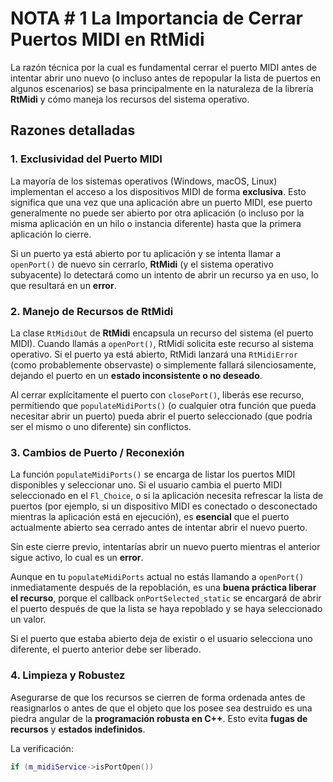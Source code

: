 # NOTA # 1 La Importancia de Cerrar Puertos MIDI en RtMidi

La razón técnica por la cual es fundamental cerrar el puerto MIDI antes de intentar abrir uno nuevo (o incluso antes de repopular la lista de puertos en algunos escenarios) se basa principalmente en la naturaleza de la librería **RtMidi** y cómo maneja los recursos del sistema operativo.

## Razones detalladas

### 1. Exclusividad del Puerto MIDI

La mayoría de los sistemas operativos (Windows, macOS, Linux) implementan el acceso a los dispositivos MIDI de forma **exclusiva**. Esto significa que una vez que una aplicación abre un puerto MIDI, ese puerto generalmente no puede ser abierto por otra aplicación (o incluso por la misma aplicación en un hilo o instancia diferente) hasta que la primera aplicación lo cierre.

Si un puerto ya está abierto por tu aplicación y se intenta llamar a `openPort()` de nuevo sin cerrarlo, **RtMidi** (y el sistema operativo subyacente) lo detectará como un intento de abrir un recurso ya en uso, lo que resultará en un **error**.

### 2. Manejo de Recursos de RtMidi

La clase `RtMidiOut` de **RtMidi** encapsula un recurso del sistema (el puerto MIDI). Cuando llamás a `openPort()`, RtMidi solicita este recurso al sistema operativo. Si el puerto ya está abierto, RtMidi lanzará una `RtMidiError` (como probablemente observaste) o simplemente fallará silenciosamente, dejando el puerto en un **estado inconsistente o no deseado**.

Al cerrar explícitamente el puerto con `closePort()`, liberás ese recurso, permitiendo que `populateMidiPorts()` (o cualquier otra función que pueda necesitar abrir un puerto) pueda abrir el puerto seleccionado (que podría ser el mismo o uno diferente) sin conflictos.

### 3. Cambios de Puerto / Reconexión

La función `populateMidiPorts()` se encarga de listar los puertos MIDI disponibles y seleccionar uno. Si el usuario cambia el puerto MIDI seleccionado en el `Fl_Choice`, o si la aplicación necesita refrescar la lista de puertos (por ejemplo, si un dispositivo MIDI es conectado o desconectado mientras la aplicación está en ejecución), es **esencial** que el puerto actualmente abierto sea cerrado antes de intentar abrir el nuevo puerto.

Sin este cierre previo, intentarías abrir un nuevo puerto mientras el anterior sigue activo, lo cual es un **error**.

Aunque en tu `populateMidiPorts` actual no estás llamando a `openPort()` inmediatamente después de la repoblación, es una **buena práctica liberar el recurso**, porque el callback `onPortSelected_static` se encargará de abrir el puerto después de que la lista se haya repoblado y se haya seleccionado un valor.

Si el puerto que estaba abierto deja de existir o el usuario selecciona uno diferente, el puerto anterior debe ser liberado.

### 4. Limpieza y Robustez

Asegurarse de que los recursos se cierren de forma ordenada antes de reasignarlos o antes de que el objeto que los posee sea destruido es una piedra angular de la **programación robusta en C++**. Esto evita **fugas de recursos** y **estados indefinidos**.

La verificación:

```cpp
if (m_midiService->isPortOpen())
